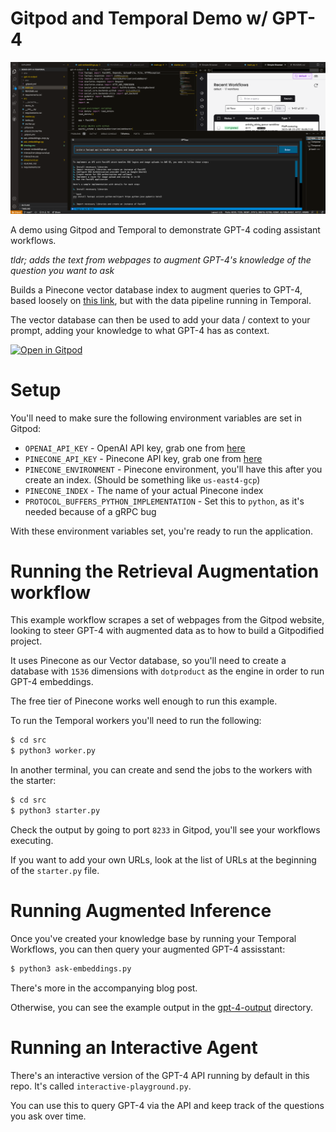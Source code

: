 # Gitpod and Temporal Demo w/ GPT-4

![Gitpod Temporal Environment](assets/ai-assistant.png)

A demo using Gitpod and Temporal to demonstrate GPT-4 coding assistant workflows. 

_tldr; adds the text from webpages to augment GPT-4's knowledge of the question you want to ask_

Builds a Pinecone vector database index to augment queries to GPT-4, based loosely on [this link](https://github.com/openai/openai-cookbook/blob/main/examples/vector_databases/pinecone/GPT4_Retrieval_Augmentation.ipynb), but with the data pipeline running in Temporal.

The vector database can then be used to add your data / context to your prompt, adding your knowledge to what GPT-4 has as context.

[![Open in Gitpod](https://gitpod.io/button/open-in-gitpod.svg)](https://gitpod.io/#https://github.com/burningion/demo-gitpod-temporal)

# Setup

You'll need to make sure the following environment variables are set in Gitpod:

- `OPENAI_API_KEY` - OpenAI API key, grab one from [here](https://platform.openai.com/overview)
- `PINECONE_API_KEY` - Pinecone API key, grab one from [here](https://www.pinecone.io/)
- `PINECONE_ENVIRONMENT` - Pinecone environment, you'll have this after you create an index. (Should be something like `us-east4-gcp`)
- `PINECONE_INDEX` - The name of your actual Pinecone index
- `PROTOCOL_BUFFERS_PYTHON_IMPLEMENTATION` - Set this to `python`, as it's needed because of a gRPC bug

With these environment variables set, you're ready to run the application.

# Running the Retrieval Augmentation  workflow

This example workflow scrapes a set of webpages from the Gitpod website, looking to steer GPT-4 with augmented data as to how to build a Gitpodified project.

It uses Pinecone as our Vector database, so you'll need to create a database with `1536` dimensions with `dotproduct` as the engine in order to run GPT-4 embeddings.

The free tier of Pinecone works well enough to run this example.

To run the Temporal workers you'll need to run the following:

```bash
$ cd src
$ python3 worker.py
```

In another terminal, you can create and send the jobs to the workers with the starter:

```bash
$ cd src
$ python3 starter.py
```

Check the output by going to port `8233` in Gitpod, you'll see your workflows executing.

If you want to add your own URLs, look at the list of URLs at the beginning of the `starter.py` file.

# Running Augmented Inference 

Once you've created your knowledge base by running your Temporal Workflows, you can then query your augmented GPT-4 assisstant:

```bash
$ python3 ask-embeddings.py
```

There's more in the accompanying blog post. 

Otherwise, you can see the example output in the [gpt-4-output](gpt-4-output/) directory.

# Running an Interactive Agent

There's an interactive version of the GPT-4 API running by default in this repo. It's called `interactive-playground.py`.  

You can use this to query GPT-4 via the API and keep track of the questions you ask over time.